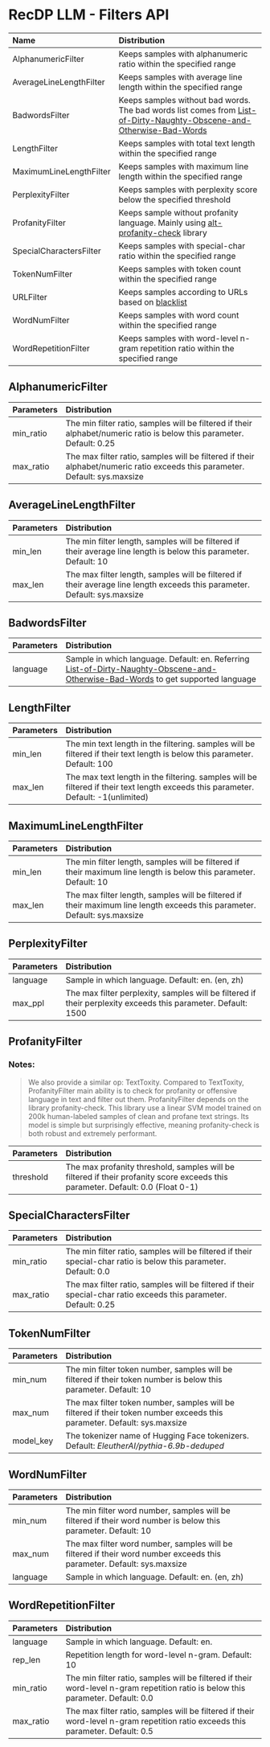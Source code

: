 # RecDP LLM - Filters API

| Name                    | Distribution                                                                                                                                                                                             |
|:------------------------|:---------------------------------------------------------------------------------------------------------------------------------------------------------------------------------------------------------|
| AlphanumericFilter      | Keeps samples with alphanumeric ratio within the specified range                                                                                                                                         |
| AverageLineLengthFilter | Keeps samples with average line length within the specified range                                                                                                                                        |
| BadwordsFilter          | Keeps samples without bad words. The bad words list comes from [List-of-Dirty-Naughty-Obscene-and-Otherwise-Bad-Words](https://github.com/LDNOOBW/List-of-Dirty-Naughty-Obscene-and-Otherwise-Bad-Words) |
| LengthFilter            | Keeps samples with total text length within the specified range                                                                                                                                          |
| MaximumLineLengthFilter | Keeps samples with maximum line length within the specified range                                                                                                                                        |
| PerplexityFilter        | Keeps samples with perplexity score below the specified threshold                                                                                                                                        |
| ProfanityFilter         | Keeps sample without profanity language. Mainly using [alt-profanity-check](https://pypi.org/project/alt-profanity-check/) library                                                                       |
| SpecialCharactersFilter | Keeps samples with special-char ratio within the specified range                                                                                                                                         |
| TokenNumFilter          | Keeps samples with token count within the specified range                                                                                                                                                |
| URLFilter               | Keeps samples according to URLs based on [blacklist](https://dsi.ut-capitole.fr/blacklists/)                                                                                                             |
| WordNumFilter           | Keeps samples with word count within the specified range                                                                                                                                                 |
| WordRepetitionFilter    | Keeps samples with word-level n-gram repetition ratio within the specified range                                                                                                                         |

## AlphanumericFilter

| Parameters | Distribution                                                                                                                |
|:-----------|:----------------------------------------------------------------------------------------------------------------------------|
| min_ratio  | The min filter ratio, samples will be filtered if their alphabet/numeric ratio is below this parameter. Default: 0.25       |
| max_ratio  | The max filter ratio, samples will be filtered if their alphabet/numeric ratio exceeds this parameter. Default: sys.maxsize |


## AverageLineLengthFilter

| Parameters | Distribution                                                                                                               |
|:-----------|:---------------------------------------------------------------------------------------------------------------------------|
| min_len    | The min filter length, samples will be filtered if their average line length is below this parameter. Default: 10          |
| max_len    | The max filter length, samples will be filtered if their average line length exceeds this parameter. Default: sys.maxsize  |

## BadwordsFilter

| Parameters     | Distribution                                                                                                                                                                                                           |
|:---------------|:-----------------------------------------------------------------------------------------------------------------------------------------------------------------------------------------------------------------------|
| language       | Sample in which language. Default: en. Referring [List-of-Dirty-Naughty-Obscene-and-Otherwise-Bad-Words](https://github.com/LDNOOBW/List-of-Dirty-Naughty-Obscene-and-Otherwise-Bad-Words) to get supported language   |


## LengthFilter

| Parameters | Distribution                                                                                                                        |
|:-----------|:------------------------------------------------------------------------------------------------------------------------------------|
| min_len    | The min text length in the filtering. samples will be filtered if their text length is below this parameter. Default: 100           |
| max_len    | The max text length in the filtering. samples will be filtered if their text length exceeds this parameter. Default: -1(unlimited)  |

## MaximumLineLengthFilter

| Parameters   | Distribution                                                                                                                 |
|:-------------|:-----------------------------------------------------------------------------------------------------------------------------|
| min_len      | The min filter length, samples will be filtered if their maximum line length is below this parameter. Default: 10            |
| max_len      | The max filter length, samples will be filtered if their maximum line length exceeds this parameter. Default: sys.maxsize    |

## PerplexityFilter

| Parameters | Distribution                                                                                                  |
|:-----------|:--------------------------------------------------------------------------------------------------------------|
| language   | Sample in which language. Default: en. (en, zh)                                                               | 
| max_ppl    | The max filter perplexity, samples will be filtered if their perplexity exceeds this parameter. Default: 1500 |

## ProfanityFilter

### Notes:
> We also provide a similar op: TextToxity. Compared to TextToxity, ProfanityFilter main ability is to check for profanity or offensive language in text and filter out them.
> ProfanityFilter depends on the library profanity-check. This library use a linear SVM model trained on 200k human-labeled samples of clean and profane text strings. Its model is simple but surprisingly effective, meaning profanity-check is both robust and extremely performant.

| Parameters   | Distribution                                                                                                                    |
|:-------------|:--------------------------------------------------------------------------------------------------------------------------------|
| threshold    | The max profanity threshold, samples will be filtered if their profanity score exceeds this parameter. Default: 0.0 (Float 0-1) |

## SpecialCharactersFilter

| Parameters  | Distribution                                                                                                       |
|:------------|:-------------------------------------------------------------------------------------------------------------------|
| min_ratio   | The min filter ratio, samples will be filtered if their special-char ratio is below this parameter. Default: 0.0   |
| max_ratio   | The max filter ratio, samples will be filtered if their special-char ratio exceeds this parameter. Default: 0.25   |

## TokenNumFilter

| Parameters  | Distribution                                                                                                               |
|:------------|:---------------------------------------------------------------------------------------------------------------------------|
| min_num     | The min filter token number, samples will be filtered if their token number is below this parameter. Default: 10           |
| max_num     | The max filter token number, samples will be filtered if their token number exceeds this parameter. Default: sys.maxsize   |
| model_key   | The tokenizer name of Hugging Face tokenizers. Default: _EleutherAI/pythia-6.9b-deduped_                                   |


## WordNumFilter

| Parameters  | Distribution                                                                                                           |
|:------------|:-----------------------------------------------------------------------------------------------------------------------|
| min_num     | The min filter word number, samples will be filtered if their word number is below this parameter. Default: 10         |
| max_num     | The max filter word number, samples will be filtered if their word number exceeds this parameter. Default: sys.maxsize |
| language    | Sample in which language. Default: en. (en, zh)                                                                        |


## WordRepetitionFilter

| Parameters      | Distribution                                                                                                                          |
|:----------------|:--------------------------------------------------------------------------------------------------------------------------------------|
| language        | Sample in which language. Default: en.                                                                                                |
| rep_len         | Repetition length for word-level n-gram. Default: 10                                                                                  |
| min_ratio       | The min filter ratio, samples will be filtered if their word-level n-gram repetition ratio is below this parameter. Default: 0.0      |
| max_ratio       | The max filter ratio, samples will be filtered if their word-level n-gram repetition ratio exceeds this parameter. Default: 0.5       |